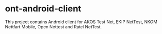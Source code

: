 # ont-android-client
This project contains Android client for AKOS Test Net, EKIP NetTest, NKOM Nettfart Mobile, Open Nettest and Ratel NetTest.
